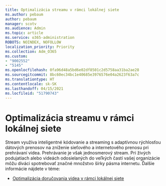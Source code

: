 ```yaml
---
title: Optimalizácia streamu v rámci lokálnej siete
ms.author: pebaum
author: pebaum
manager: scotv
ms.audience: Admin
ms.topic: article
ms.service: o365-administration
ROBOTS: NOINDEX, NOFOLLOW
localization_priority: Priority
ms.collection: Adm_O365
ms.custom:
- "9002552"
- "5145"
ms.openlocfilehash: 0fa96d48a5bd6e02df8501c2d5758aa31ba2ae28
ms.sourcegitcommit: 8bc60ec34bc1e40685e3976576e04a2623f63a7c
ms.translationtype: HT
ms.contentlocale: sk-SK
ms.lasthandoff: 04/15/2021
ms.locfileid: "51790743"
---
```

# <a name="optimizing-stream-within-my-local-network"></a>Optimalizácia streamu v rámci lokálnej siete

Stream využíva inteligentné kódovanie a streaming s adaptívnou rýchlosťou dátových prenosov na zníženie sieťového a internetového prenosu pri prehrávaní videa. Prehrávanie je však jednosmerový stream. Pri živých podujatiach alebo videách odosielaných do veľkých častí vašej organizácie môžu diváci spotrebovať značné množstvo šírky pásma internetu. Ďalšie informácie nájdete v téme:

- [Optimalizácia doručovania videa v rámci lokálnej siete](https://docs.microsoft.com/stream/network-overview#optimizing-video-delivery-within-my-local-network)

